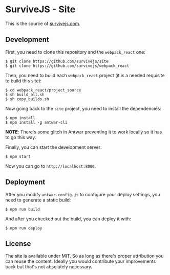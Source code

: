 # SurviveJS - Site

This is the source of [survivejs.com](survivejs.com).

## Development

First, you need to clone this repository and the `webpack_react` one:

```
$ git clone https://github.com/survivejs/site
$ git clone https://github.com/survivejs/webpack_react
```

Then, you need to build each `webpack_react` project (it is a needed requisite to build this site):

```
$ cd webpack_react/project_source
$ sh build_all.sh
$ sh copy_builds.sh
```

Now going back to the `site` project, you need to install the dependencies:

```
$ npm install
$ npm install -g antwar-cli
```

**NOTE**: There's some glitch in Antwar preventing it to work locally so it has to go this way.

Finally, you can start the development server:

```
$ npm start
```

Now you can go to `http://localhost:8000`.

## Deployment

After you modify `antwar.config.js` to configure your deploy settings, you need to generate a static build:

```
$ npm run build
```

And after you checked out the build, you can deploy it with:

```
$ npm run deploy
```

## License

The site is available under MIT. So as long as there's proper attribution you can reuse the content. Ideally you would contribute your improvements back but that's not absolutely necessary.
